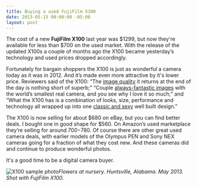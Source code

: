 ```yaml
---
title: Buying a used FujiFilm X100
date: 2013-05-15 00:00:00 -05:00
layout: post
---
```


The cost of a new **FujiFilm X100** last year was $1299, but now they're available for less than $700 on the used market. With the release of the updated X100s a couple of months ago the X100 became yesterday’s technology and used prices dropped accordingly.

Fortunately for bargain shoppers the X100 is just as wonderful a camera today as it was in 2012. And it’s made even more attractive by it's lower price. Reviewers said of the X100: “The [image quality](http://www.dpreview.com/reviews/FujifilmX100) it returns at the end of the day is nothing short of superb;” “Couple [always-fantastic images](http://www.kenrockwell.com/fuji/x100.htm) with the world’s smallest real camera, and you see why I love it so much;” and “What the X100 has is a combination of looks, size, performance and technology all wrapped up into one [classic and sexy](http://www.stevehuffphoto.com/2011/05/03/the-fuji-x100-digital-camera-real-world-review-by-steve-huff/) well built design.”

The X100 is now selling for about $680 on eBay, but you can find better deals. I bought one in good shape for $560. On Amazon’s used marketplace they’re selling for around $700-$780. Of course there are other great used camera deals, with earlier models of the Olympus PEN and Sony NEX cameras going for a fraction of what they cost new. And these cameras did and continue to produce wonderful photos.

It's a good time to be a digital camera buyer.

![X100 sample photo](images/800-1972.jpg)_Flowers at nursery. Huntsville, Alabama. May 2013. Shot with FujiFilm X100._
